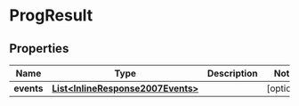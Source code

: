 
# ProgResult

## Properties
Name | Type | Description | Notes
------------ | ------------- | ------------- | -------------
**events** | [**List&lt;InlineResponse2007Events&gt;**](InlineResponse2007Events.md) |  |  [optional]



